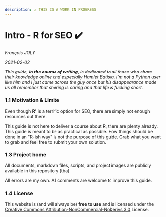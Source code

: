 ```yaml
---
description: ⚠️ THIS IS A WORK IN PROGRESS
---
```


# Intro - R for SEO ✔️

_François JOLY_

_2021-02-02_

_This guide, **in the course of writing**_, _is dedicated to all those who share their knowledge online and especially Hamlet Batista. I'm not a Python user like him and I just came across the guy once but his disappearance made us all remember that sharing is caring and that life is fucking short._

### 1.1 Motivation & Limite

Even though **R'**  is a terrific option for SEO, there are simply not enough resources out there. 

This guide is not here to deliver a course about R, there are plenty already. This guide is meant to be as practical as possible. How things should be done in an "R-ish way" is not the purpose of this guide. Grab what you want to grab and feel free to submit your own solution.

### 1.3 Project home

All documents, markdown files, scripts, and project images are publicly available in this repository \(tba\)

All errors are my own. All comments are welcome to improve this guide.

### 1.4 License

This website is \(and will always be\) **free to use** and is licensed under the [Creative Commons Attribution-NonCommercial-NoDerivs 3.0](http://creativecommons.org/licenses/by-nc-nd/3.0/us/) License.

